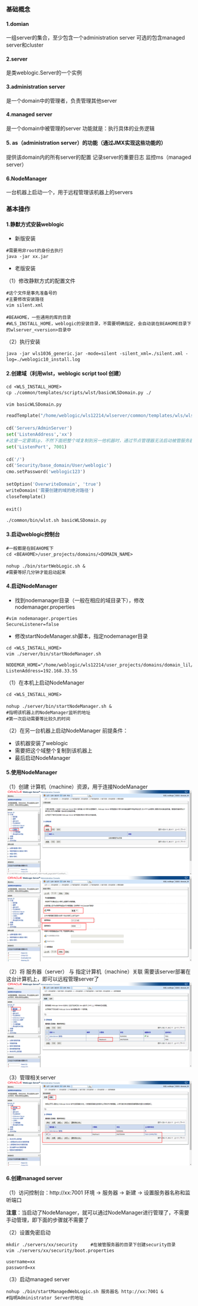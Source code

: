 ### 基础概念

#### 1.domian
  一组server的集合，至少包含一个administration server
  可选的包含managed server和cluster

#### 2.server
  是类weblogic.Server的一个实例

#### 3.administration server
  是一个domain中的管理者，负责管理其他server

#### 4.managed server
  是一个domain中被管理的server
  功能就是：执行具体的业务逻辑

#### 5. as（administration server）的功能（通过JMX实现这些功能的）
  提供该domain内的所有server的配置
  记录server的重要日志
  监控ms（managed server）

#### 6.NodeManager
一台机器上启动一个，用于远程管理该机器上的servers

### 基本操作

#### 1.静默方式安装weblogic
* 新版安装
```shell
#需要用非root的身份去执行
java -jar xx.jar
```
* 老版安装

（1）修改静默方式的配置文件
```shell
#这个文件是事先准备号的
#主要修改安装路径
vim silent.xml

#BEAHOME，一些通用的库的目录
#WLS_INSTALL_HOME，weblogic的安装目录，不需要明确指定，会自动装在BEAHOME目录下的wlserver_<version>目录中
```
（2）执行安装
```shell
java -jar wls1036_generic.jar -mode=silent -silent_xml=./silent.xml -log=./weblogic10_install.log
```

#### 2.创建域（利用wlst，weblogic script tool 创建）
```shell
cd <WLS_INSTALL_HOME>
cp ./common/templates/scripts/wlst/basicWLSDomain.py ./

vim basicWLSDomain.py
```
```py
readTemplate("/home/weblogic/wls12214/wlserver/common/templates/wls/wls.jar")

cd('Servers/AdminServer')
set('ListenAddress','xx')
#这里一定要填ip，不然下面把整个域复制到另一他机器时，通过节点管理器无法启动被管服务器，因为被管服务器尝试联系127.0.0.1
set('ListenPort', 7001)

cd('/')
cd('Security/base_domain/User/weblogic')
cmo.setPassword('weblogic123')

setOption('OverwriteDomain', 'true')
writeDomain('需要创建的域的绝对路径')
closeTemplate()

exit()
```
```shell
./common/bin/wlst.sh basicWLSDomain.py
```

#### 3.启动weblogic控制台
```shell
#一般都是在BEAHOME下
cd <BEAHOME>/user_projects/domains/<DOMAIN_NAME>

nohup ./bin/startWebLogic.sh &
#需要等好几分钟才能启动起来
```

#### 4.启动NodeManager

* 找到nodemanager目录（一般在相应的域目录下），修改nodemanager.properties
```shell
#vim nodemanager.properties
SecureListener=false
```
* 修改startNodeManager.sh脚本，指定nodemanager目录
```shell
cd <WLS_INSTALL_HOME>
vim ./server/bin/startNodeManager.sh
```
```
NODEMGR_HOME="/home/weblogic/wls12214/user_projects/domains/domain_lil/nodemanager/"
ListenAddress=192.168.33.55
```
（1）在本机上启动NodeManager
```shell
cd <WLS_INSTALL_HOME>

nohup ./server/bin/startNodeManager.sh &
#指明该机器上的NodeManager监听的地址
#第一次启动需要等比较久的时间
```

（2）在另一台机器上启动NodeManager
前提条件：
* 该机器安装了weblogic
* 需要把这个域整个复制到该机器上
* 最后启动NodeManager

#### 5.使用NodeManager
（1）创建 计算机（machine）资源，用于连接NodeManager
![](./imgs/weblogic_01.png)
![](./imgs/weblogic_02.png)

（2）将 服务器（server） 与 指定计算机（machine）关联
需要该server部署在这台计算机上，即可以远程管理server了
![](./imgs/weblogic_03.png)

（3）管理相关server
![](./imgs/weblogic_04.png)

#### 6.创建managed server

（1）访问控制台：http://xx:7001
  环境 -> 服务器 -> 新建 -> 设置服务器名称和监听端口

**注意**：当启动了NodeManager，就可以通过NodeManager进行管理了，不需要手动管理，即下面的步骤就不需要了

（2）设置免密启动
```shell
mkdir ./servers/xx/security		#在被管服务器的目录下创建security目录
vim ./servers/xx/security/boot.properties
```
```
username=xx
password=xx
```

（3）启动managed server
```shell
nohup ./bin/startManagedWebLogic.sh 服务器名 http://xx:7001 &
#指明Administrator Server的地址
```
